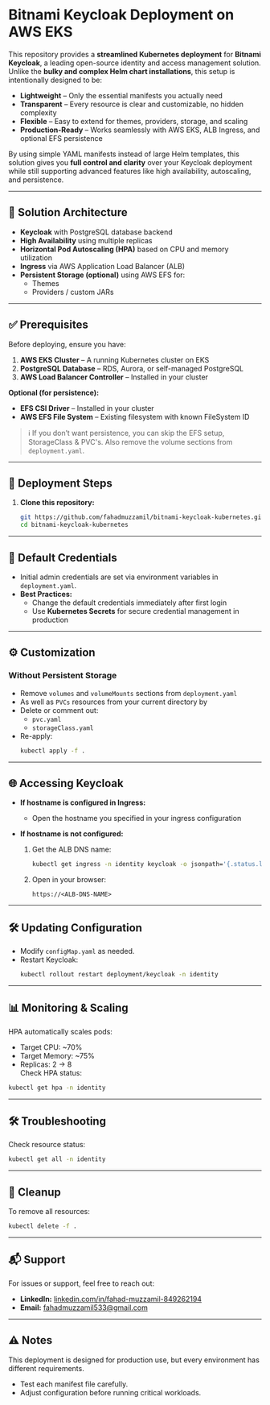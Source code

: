 # Bitnami Keycloak Deployment on AWS EKS

This repository provides a **streamlined Kubernetes deployment** for **Bitnami Keycloak**, a leading open-source identity and access management solution.  
Unlike the **bulky and complex Helm chart installations**, this setup is intentionally designed to be:

- **Lightweight** – Only the essential manifests you actually need  
- **Transparent** – Every resource is clear and customizable, no hidden complexity  
- **Flexible** – Easy to extend for themes, providers, storage, and scaling  
- **Production-Ready** – Works seamlessly with AWS EKS, ALB Ingress, and optional EFS persistence  

By using simple YAML manifests instead of large Helm templates, this solution gives you **full control and clarity** over your Keycloak deployment while still supporting advanced features like high availability, autoscaling, and persistence.


---

## 📌 Solution Architecture
- **Keycloak** with PostgreSQL database backend  
- **High Availability** using multiple replicas  
- **Horizontal Pod Autoscaling (HPA)** based on CPU and memory utilization  
- **Ingress** via AWS Application Load Balancer (ALB)  
- **Persistent Storage (optional)** using AWS EFS for:
  - Themes  
  - Providers / custom JARs  

---

## ✅ Prerequisites
Before deploying, ensure you have:

1. **AWS EKS Cluster** – A running Kubernetes cluster on EKS  
2. **PostgreSQL Database** – RDS, Aurora, or self-managed PostgreSQL  
3. **AWS Load Balancer Controller** – Installed in your cluster  

**Optional (for persistence):**
- **EFS CSI Driver** – Installed in your cluster  
- **AWS EFS File System** – Existing filesystem with known FileSystem ID  

> ℹ️ If you don’t want persistence, you can skip the EFS setup, StorageClass & PVC's. Also remove the volume sections from `deployment.yaml`.

---

## 🚀 Deployment Steps
1. **Clone this repository:**
   ```bash
   git https://github.com/fahadmuzzamil/bitnami-keycloak-kubernetes.git
   cd bitnami-keycloak-kubernetes
---


## 🔑 Default Credentials
- Initial admin credentials are set via environment variables in `deployment.yaml`.  
- **Best Practices:**
  - Change the default credentials immediately after first login  
  - Use **Kubernetes Secrets** for secure credential management in production  

---


## ⚙️ Customization

### Without Persistent Storage
- Remove `volumes` and `volumeMounts` sections from `deployment.yaml`
- As well as `PVCs` resources from your current directory by
- Delete or comment out:
  - `pvc.yaml`  
  - `storageClass.yaml`  
- Re-apply:
  ```bash
  kubectl apply -f .
  ```

---


## 🌐 Accessing Keycloak
- **If hostname is configured in Ingress:**
  - Open the hostname you specified in your ingress configuration  

- **If hostname is not configured:**
  1. Get the ALB DNS name:
     ```bash
     kubectl get ingress -n identity keycloak -o jsonpath='{.status.loadBalancer.ingress[0].hostname}'
     ```
  2. Open in your browser:
     ```
     https://<ALB-DNS-NAME>
     ```

---


## 🛠️ Updating Configuration
- Modify `configMap.yaml` as needed.  
- Restart Keycloak:
  ```bash
  kubectl rollout restart deployment/keycloak -n identity
  ```

---

## 📊 Monitoring & Scaling
HPA automatically scales pods:
- Target CPU: ~70%  
- Target Memory: ~75%  
- Replicas: 2 → 8  
Check HPA status:
```bash
kubectl get hpa -n identity
```

---

## 🛠️ Troubleshooting
Check resource status:
```bash
kubectl get all -n identity
```

---

## 🧹 Cleanup
To remove all resources:
```bash
kubectl delete -f .
```

---

## 📬 Support
For issues or support, feel free to reach out:  
- **LinkedIn:** [linkedin.com/in/fahad-muzzamil-849262194](https://www.linkedin.com/in/fahad-muzzamil-849262194)  
- **Email:** [fahadmuzzamil533@gmail.com](mailto:fahadmuzzamil533@gmail.com)  

---

## ⚠️ Notes
This deployment is designed for production use, but every environment has different requirements.  
- Test each manifest file carefully.  
- Adjust configuration before running critical workloads.  